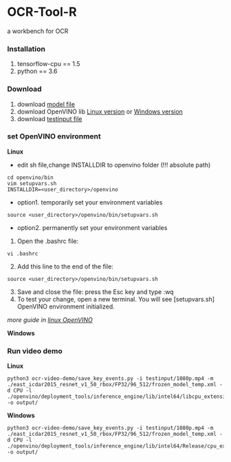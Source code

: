 # OCR-Tool-R
a workbench for OCR




### Installation
1. tensorflow-cpu == 1.5
2. python == 3.6


### Download
1. download [model file](https://drive.google.com/open?id=1wZG5i1cu-Qf_4hn4W5m9m3fKCNYrvVDK)
2. download OpenVINO lib
   [Linux version](https://drive.google.com/open?id=1g5YamnCw5pY5HfvTzFz1Eyk6dnjmNpmT)
   or [Windows version](https://drive.google.com/open?id=1-xgS_JXjnM-Mf-K6LbZMK79C1XF0SkHT)
3. download [testinput file](https://drive.google.com/open?id=1ZuACWowRZ0PW4Rawi_73c0OWfuzCzk9A)

### set OpenVINO environment
**Linux**
- edit sh file,change INSTALLDIR to openvino folder (!!! absolute path)
```
cd openvino/bin
vim setupvars.sh
INSTALLDIR=<user_directory>/openvino
```
- option1. temporarily set your environment variables
```
source <user_directory>/openvino/bin/setupvars.sh
```
- option2. permanently set your environment variables

1. Open the .bashrc file: 
```
vi .bashrc
```
2. Add this line to the end of the file: 
```
source <user_directory>/openvino/bin/setupvars.sh
```
3. Save and close the file: press the Esc key and type :wq
4. To test your change, open a new terminal. You will see [setupvars.sh] OpenVINO environment initialized.

*more guide in [linux OpenVINO](https://docs.openvinotoolkit.org/latest/_docs_install_guides_installing_openvino_linux.html)*

**Windows**
### Run video demo
**Linux**
```
python3 ocr-video-demo/save_key_events.py -i testinput/1080p.mp4 -m ./east_icdar2015_resnet_v1_50_rbox/FP32/96_512/frozen_model_temp.xml -d CPU -l ./openvino/deployment_tools/inference_engine/lib/intel64/libcpu_extension.so -o output/
```
**Windows**
```
python3 ocr-video-demo/save_key_events.py -i testinput/1080p.mp4 -m ./east_icdar2015_resnet_v1_50_rbox/FP32/96_512/frozen_model_temp.xml -d CPU -l ./openvino/deployment_tools/inference_engine/lib/intel64/Release/cpu_extension.dll -o output/
```

